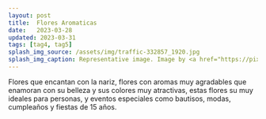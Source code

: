 ```yaml
---
layout: post
title:  Flores Aromaticas 
date:   2023-03-28
updated: 2023-03-31
tags: [tag4, tag5]
splash_img_source: /assets/img/traffic-332857_1920.jpg
splash_img_caption: Representative image. Image by <a href="https://pixabay.com/users/jonbonsilver-236141/">jonbonsilver</a> on Pixabay.
---
```

Flores que encantan con la nariz, flores con aromas muy agradables que enamoran con su belleza y sus colores muy atractivas, estas flores su muy ideales para personas, y eventos especiales como bautisos, modas, cumpleaños y fiestas de 15 años.
